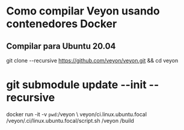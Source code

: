 # Como compilar Veyon usando contenedores Docker

## Compilar para Ubuntu 20.04

git clone --recursive https://github.com/veyon/veyon.git && cd veyon
# git submodule update --init --recursive

docker run -it -v `pwd`:/veyon \ 
           veyon/ci.linux.ubuntu.focal \
           /veyon/.ci/linux.ubuntu.focal/script.sh /veyon /build




